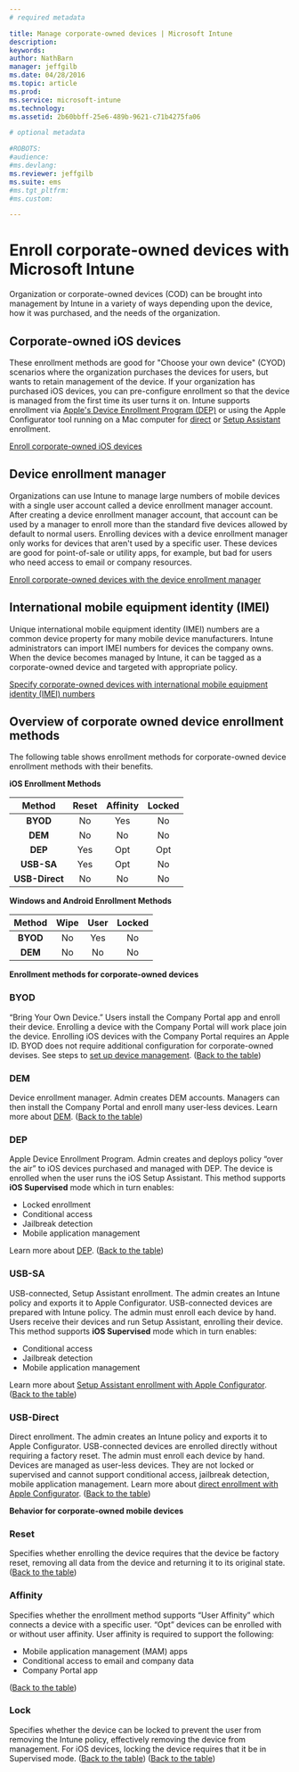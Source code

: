 ```yaml
---
# required metadata

title: Manage corporate-owned devices | Microsoft Intune
description:
keywords:
author: NathBarn
manager: jeffgilb
ms.date: 04/28/2016
ms.topic: article
ms.prod:
ms.service: microsoft-intune
ms.technology:
ms.assetid: 2b60bbff-25e6-489b-9621-c71b4275fa06

# optional metadata

#ROBOTS:
#audience:
#ms.devlang:
ms.reviewer: jeffgilb
ms.suite: ems
#ms.tgt_pltfrm:
#ms.custom:

---
```


# Enroll corporate-owned devices with Microsoft Intune
Organization or corporate-owned devices (COD) can be brought into management by Intune in a variety of ways depending upon the device, how it was purchased, and the needs of the organization.

## Corporate-owned iOS devices
These enrollment methods are good for "Choose your own device" (CYOD) scenarios where the organization purchases the devices for users, but wants to retain management of the device. If your organization has purchased iOS devices, you can pre-configure enrollment so that the device is managed from the first time its user turns it on. Intune supports enrollment via [Apple's Device Enrollment Program (DEP)](ios-device-enrollment-program-in-microsoft-intune.md) or using the Apple Configurator tool running on a Mac computer for [direct](ios-direct-enrollment-in-microsoft-intune.md) or [Setup Assistant](ios-setup-assistant-enrollment-in-microsoft-intune.md) enrollment.

[Enroll corporate-owned iOS devices](enroll-corporate-owned-ios-devices-in-microsoft-intune.md)

## Device enrollment manager
Organizations can use Intune to manage large numbers of mobile devices with a single user account called a device enrollment manager account. After creating a device enrollment manager account, that account can be used by a manager to enroll more than the standard five devices allowed by default to normal users. Enrolling devices with a device enrollment manager only works for devices that aren't used by a specific user. These devices are good for point-of-sale or utility apps, for example, but bad for users who need access to email or company resources.

[Enroll corporate-owned devices with the device enrollment manager](enroll-corporate-owned-devices-with-the-device-enrollment-manager-in-microsoft-intune.md)

## International mobile equipment identity (IMEI)
Unique international mobile equipment identity (IMEI) numbers are a common device property for many mobile device manufacturers. Intune administrators can import IMEI numbers for devices the company owns. When the device becomes managed by Intune, it can be tagged as a corporate-owned device and targeted with appropriate policy.

[Specify corporate-owned devices with international mobile equipment identity (IMEI) numbers](specify-corporate-owned-devices-with-international-mobile-equipment-identity-imei-numbers.md)

## Overview of corporate owned device enrollment methods

The following table shows enrollment methods for corporate-owned device enrollment methods with their benefits.

**iOS Enrollment Methods**

| **Method** |	**Reset** |	**Affinity**	|	**Locked** |
|:---:|:---:|:---:|:---:|
|**BYOD** | No|	Yes |	No |
|**DEM**|	No |No |No	|
|**DEP**|	Yes |	Opt |	Opt|
|**USB-SA**|	Yes |	Opt |	No|
|**USB-Direct**|	No |	No	| No|

**Windows and Android Enrollment Methods**

| **Method** |	**Wipe** |	**User**	|	**Locked** |
|:---:|:---:|:---:|:---:|
|**BYOD** | No|	Yes |	No |
|**DEM**|	No |No |No	|

**Enrollment methods for corporate-owned devices**

### BYOD
“Bring Your Own Device.” Users install the Company Portal app and enroll their device. Enrolling a device with the Company Portal will work place join the device. Enrolling iOS devices with the Company Portal requires an Apple ID. BYOD does not require additional configuration for corporate-owned devises. See steps to [set up device management](get-ready-to-enroll-devices-in-microsoft-intune.md#set-up-device-management). ([Back to the table](#overview-of-corporate-owned-device-enrollment-methods))

### DEM
Device enrollment manager. Admin creates DEM accounts. Managers can then install the Company Portal and enroll many user-less devices. Learn more about [DEM](enroll-corporate-owned-devices-with-the-device-enrollment-manager-in-microsoft-intune.md). ([Back to the table](#overview-of-corporate-owned-device-enrollment-methods))

### DEP
Apple Device Enrollment Program. Admin creates and deploys policy “over the air” to iOS devices purchased and managed with DEP. The device is enrolled when the user runs the iOS Setup Assistant. This method supports **iOS Supervised** mode which in turn enables:
  -	Locked enrollment
  -	Conditional access
  -	Jailbreak detection
  -	Mobile application management

Learn more about [DEP](ios-device-enrollment-program-in-microsoft-intune.md). ([Back to the table](#overview-of-corporate-owned-device-enrollment-methods))

### USB-SA
USB-connected, Setup Assistant enrollment. The admin creates an Intune policy and exports it to Apple Configurator. USB-connected devices are prepared with Intune policy. The admin must enroll each device by hand. Users receive their devices and run Setup Assistant, enrolling their device. This method supports **iOS Supervised** mode which in turn enables:
  -	Conditional access
  -	Jailbreak detection
  -	Mobile application management

Learn more about [Setup Assistant enrollment with Apple Configurator](ios-setup-assistant-enrollment-in-microsoft-intune.md). ([Back to the table](#overview-of-corporate-owned-device-enrollment-methods))

### USB-Direct
Direct enrollment. The admin creates an Intune policy and exports it to Apple Configurator. USB-connected devices are enrolled directly without requiring a factory reset. The admin must enroll each device by hand. Devices are managed as user-less devices. They are not locked or supervised and cannot support conditional access, jailbreak detection, mobile application management. Learn more about [direct enrollment with Apple Configurator](ios-direct-enrollment-in-microsoft-intune.md). ([Back to the table](#overview-of-corporate-owned-device-enrollment-methods))

**Behavior for corporate-owned mobile devices**

### Reset
Specifies whether enrolling the device requires that the device be factory reset, removing all data from the device and returning it to its original state.
([Back to the table](#overview-of-corporate-owned-device-enrollment-methods))

### Affinity
Specifies whether the enrollment method supports “User Affinity” which connects a device with a specific user. “Opt” devices can be enrolled with or without user affinity. User affinity is required to support the following:
  - Mobile application management (MAM) apps
  -	Conditional access to email and company data
  -	Company Portal app

([Back to the table](#overview-of-corporate-owned-device-enrollment-methods))

### Lock
Specifies whether the device can be locked to prevent the user from removing the Intune policy, effectively removing the device from management. For iOS devices, locking the device requires that it be in Supervised mode.
([Back to the table](#overview-of-corporate-owned-device-enrollment-methods)) ([Back to the table](#overview-of-corporate-owned-device-enrollment-methods))
